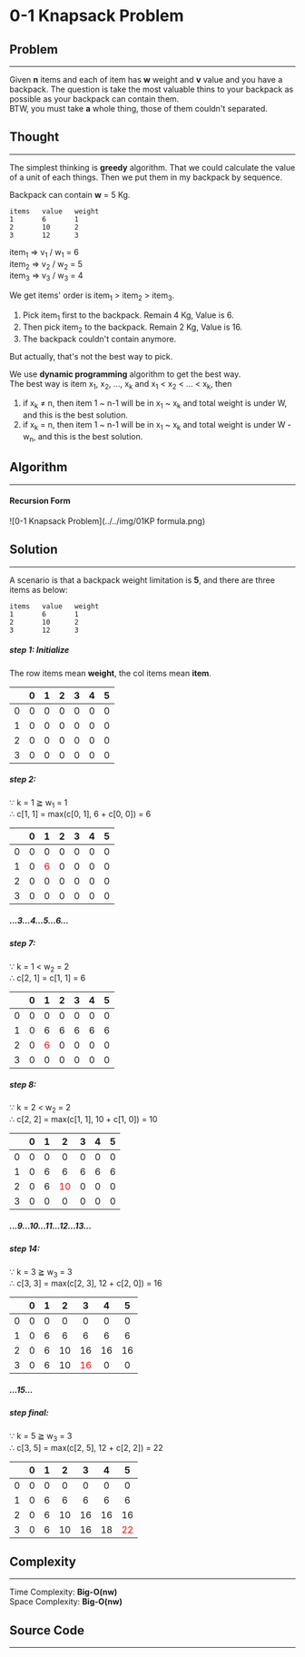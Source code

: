 # 0-1 Knapsack Problem

## Problem
---
Given __n__ items and each of item has __w__ weight and __v__ value and you have a backpack. The question is take the most valuable thins to your backpack as possible as your backpack can contain them.
<br>
BTW, you must take __a__ whole thing, those of them couldn't separated.

## Thought
---
The simplest thinking is __greedy__ algorithm. That we could calculate the value of a unit of each things. Then we put them in my backpack by sequence.

Backpack can contain __w__ = 5 Kg.
```
items   value   weight
1       6       1
2       10      2
3       12      3
```

item<sub>1</sub> => v<sub>1</sub> / w<sub>1</sub> = 6
<br>
item<sub>2</sub> => v<sub>2</sub> / w<sub>2</sub> = 5
<br>
item<sub>3</sub> => v<sub>3</sub> / w<sub>3</sub> = 4

We get items' order is item<sub>1</sub> > item<sub>2</sub> > item<sub>3</sub>.
<br>
1. Pick item<sub>1</sub> first to the backpack. Remain 4 Kg, Value is 6.
2. Then pick item<sub>2</sub> to the backpack. Remain 2 Kg, Value is 16.
3. The backpack couldn't contain anymore.

But actually, that's not the best way to pick.

We use __dynamic programming__ algorithm to get the best way.
<br>
The best way is item x<sub>1</sub>, x<sub>2</sub>, ..., x<sub>k</sub> and x<sub>1</sub> < x<sub>2</sub> < ... < x<sub>k</sub>, then
<br>
1. if x<sub>k</sub> ≠ n, then item 1 ~ n-1 will be in  x<sub>1</sub> ~ x<sub>k</sub> and total weight is under W, and this is the best solution.
2. if x<sub>k</sub> = n, then item 1 ~ n-1 will be in  x<sub>1</sub> ~ x<sub>k</sub> and total weight is under W - w<sub>n</sub>, and this is the best solution.


## Algorithm
---
#### Recursion Form
![0-1 Knapsack Problem](../../img/01KP formula.png)

## Solution
---
A scenario is that a backpack weight limitation is __5__, and there are three items as below:
<br>
```
items   value   weight
1       6       1
2       10      2
3       12      3
```

##### step 1: Initialize

The row items mean __weight__, the col items mean __item__.

|   | 0 | 1 | 2 | 3 | 4 | 5 |
|:-:|:-:|:-:|:-:|:-:|:-:|:-:|
| 0 | 0 | 0 | 0 | 0 | 0 | 0 |
| 1 | 0 | 0 | 0 | 0 | 0 | 0 |
| 2 | 0 | 0 | 0 | 0 | 0 | 0 |
| 3 | 0 | 0 | 0 | 0 | 0 | 0 |

##### step 2:

∵ k = 1 ≧ w<sub>1</sub> = 1
<br>
∴ c[1, 1] = max(c[0, 1], 6 + c[0, 0]) = 6

|   | 0 | 1 | 2 | 3 | 4 | 5 |
|:-:|:-:|:-:|:-:|:-:|:-:|:-:|
| 0 | 0 | 0 | 0 | 0 | 0 | 0 |
| 1 | 0 | <font color="red">6</font> | 0 | 0 | 0 | 0 |
| 2 | 0 | 0 | 0 | 0 | 0 | 0 |
| 3 | 0 | 0 | 0 | 0 | 0 | 0 |

##### ...3...4...5...6...

##### step 7:

∵ k = 1 < w<sub>2</sub> = 2
<br>
∴ c[2, 1] = c[1, 1] = 6

|   | 0 | 1 | 2 | 3 | 4 | 5 |
|:-:|:-:|:-:|:-:|:-:|:-:|:-:|
| 0 | 0 | 0 | 0 | 0 | 0 | 0 |
| 1 | 0 | 6 | 6 | 6 | 6 | 6 |
| 2 | 0 | <font color="red">6</font> | 0 | 0 | 0 | 0 |
| 3 | 0 | 0 | 0 | 0 | 0 | 0 |

##### step 8:

∵ k = 2 < w<sub>2</sub> = 2
<br>
∴ c[2, 2] = max(c[1, 1], 10 + c[1, 0]) = 10

|   | 0 | 1 | 2 | 3 | 4 | 5 |
|:-:|:-:|:-:|:-:|:-:|:-:|:-:|
| 0 | 0 | 0 | 0 | 0 | 0 | 0 |
| 1 | 0 | 6 | 6 | 6 | 6 | 6 |
| 2 | 0 | 6 | <font color="red">10</font> | 0 | 0 | 0 |
| 3 | 0 | 0 | 0 | 0 | 0 | 0 |

##### ...9...10...11...12...13...

##### step 14:

∵ k = 3 ≧ w<sub>3</sub> = 3
<br>
∴ c[3, 3] = max(c[2, 3], 12 + c[2, 0]) = 16

|   | 0 | 1 | 2 | 3 | 4 | 5 |
|:-:|:-:|:-:|:-:|:-:|:-:|:-:|
| 0 | 0 | 0 | 0 | 0 | 0 | 0 |
| 1 | 0 | 6 | 6 | 6 | 6 | 6 |
| 2 | 0 | 6 | 10 | 16 | 16 | 16 |
| 3 | 0 | 6 | 10 | <font color="red">16</font> | 0 | 0 |

##### ...15...

##### step final:

∵ k = 5 ≧ w<sub>3</sub> = 3
<br>
∴ c[3, 5] = max(c[2, 5], 12 + c[2, 2]) = 22

|   | 0 | 1 | 2 | 3 | 4 | 5 |
|:-:|:-:|:-:|:-:|:-:|:-:|:-:|
| 0 | 0 | 0 | 0 | 0 | 0 | 0 |
| 1 | 0 | 6 | 6 | 6 | 6 | 6 |
| 2 | 0 | 6 | 10 | 16 | 16 | 16 |
| 3 | 0 | 6 | 10 | 16 | 18 | <font color="red">22</font> |



## Complexity
---
Time Complexity: __Big-O(nw)__
<br>
Space Complexity: __Big-O(nw)__

## Source Code
---
